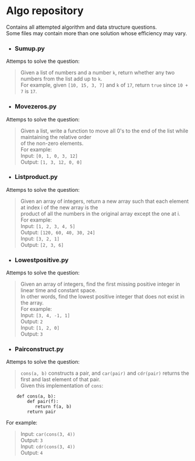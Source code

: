 # Algo repository    
Contains all attempted algorithm and data structure questions.  
Some files may contain more than one solution whose efficiency may vary.   

- ### Sumup.py    
Attemps to solve the question:
> Given a list of numbers and a number `k`, return whether any two numbers from the list add up to `k`.   
> For example, given `[10, 15, 3, 7]` and `k` of `17`, return `true` since `10 + 7` is `17`.    

- ### Movezeros.py    
Attemps to solve the question:    
> Given a list, write a function to move all 0's to the end of the list while maintaining the relative order    
> of the non-zero elements.      
For example:    
> Input: `[0, 1, 0, 3, 12]`    
> Output: `[1, 3, 12, 0, 0]`     

- ### Listproduct.py    
Attemps to solve the question:    
> Given an array of integers, return a new array such that each element at index i of the new array is the  
> product of all the numbers in the original array except the one at i.   
For example:    
> Input: `[1, 2, 3, 4, 5]`    
> Output: `[120, 60, 40, 30, 24]`    
> Input: `[3, 2, 1]`    
> Output: `[2, 3, 6]`    

- ### Lowestpositive.py    
Attemps to solve the question:    
> Given an array of integers, find the first missing positive integer in linear time and constant space.    
> In other words, find the lowest positive integer that does not exist in the array.   
For example:    
> Input: `[3, 4, -1, 1]`    
> Output: `2`    
> Input: `[1, 2, 0]`    
> Output: `3`    

- ### Pairconstruct.py    
Attemps to solve the question:    
> `cons(a, b)` constructs a pair, and `car(pair)` and `cdr(pair)` returns the first and last element of that pair.    
> Given this implementation of `cons`:    
```
    def cons(a, b):     
        def pair(f):     
           return f(a, b)    
        return pair     
 ```
For example:    
> Input: `car(cons(3, 4))`    
> Output: `3`    
> Input: `cdr(cons(3, 4))`    
> Output: `4`    
